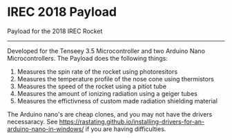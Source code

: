 # IREC 2018 Payload
Payload for the 2018 IREC Rocket
________________________________

Developed for the Tenseey 3.5 Microcontroller and two Arduino Nano Microcontrollers. The Payload does the following things:
1. Measures the spin rate of the rocket using photoresitors
2. Measures the temperature profile of the nose cone using thermistors
3. Measures the speed of the rocket using a pitiot tube
4. Measures the amount of ionizing radiation using a geiger tubes
5. Measures the effictivness of custom made radiation shielding material

The Arduino nano's are cheap clones, and you may not have the drivers necessaracy. See https://rastating.github.io/installing-drivers-for-an-arduino-nano-in-windows/ if you are having difficulties.

